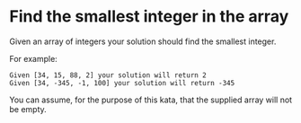 # Find the smallest integer in the array

Given an array of integers your solution should find the smallest integer.

For example:

    Given [34, 15, 88, 2] your solution will return 2
    Given [34, -345, -1, 100] your solution will return -345

You can assume, for the purpose of this kata, that the supplied array will not be empty.
